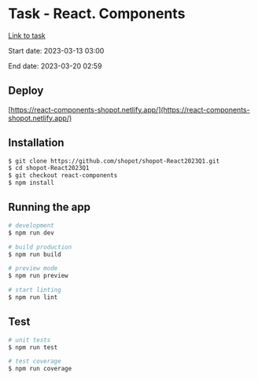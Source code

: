 # Task - React. Components

[Link to task](https://github.com/rolling-scopes-school/tasks/tree/master/react/modules/module01)

Start date: 2023-03-13 03:00

End date: 2023-03-20 02:59

## Deploy

[https://react-components-shopot.netlify.app/](https://react-components-shopot.netlify.app/)

## Installation

```bash
$ git clone https://github.com/shopot/shopot-React2023Q1.git
$ cd shopot-React2023Q1
$ git checkout react-components
$ npm install
```

## Running the app

```bash
# development
$ npm run dev

# build production
$ npm run build

# preview mode
$ npm run preview

# start linting
$ npm run lint
```

## Test

```bash
# unit tests
$ npm run test

# test coverage
$ npm run coverage
```
